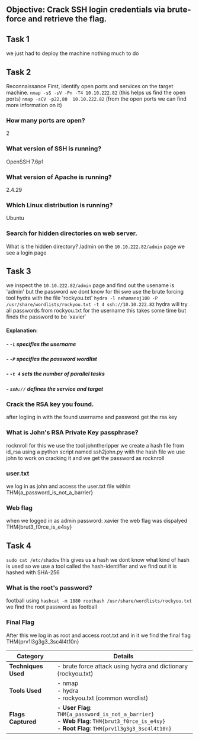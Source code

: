 ## Objective: Crack SSH login credentials via brute-force and retrieve the flag.

## Task 1
we just had to deploy the machine nothing much to do

## Task 2
Reconnaissance
First, identify open ports and services on the target machine.
`nmap -sS -sV -Pn -T4 10.10.222.82` (this helps us find the open ports)
`nmap -sCV -p22,80  10.10.222.82` (from the open ports we can find more information on it)
### How many ports are open?
2
### What version of SSH is running?
OpenSSH 7.6p1
### What version of Apache is running?
2.4.29
### Which Linux distribution is running?
Ubuntu
### Search for hidden directories on web server.
What is the hidden directory?
/admin
on the `10.10.222.82/admin` page we see a login page

## Task 3
we inspect the `10.10.222.82/admin` page and find out the usename is 'admin' but the password we dont know for thi swe use the brute forcing tool hydra
with the file 'rockyou.txt'
`hydra -l nehamanoj100 -P /usr/share/wordlists/rockyou.txt -t 4 ssh://10.10.222.82`
hydra will try all passwords from rockyou.txt for the username
this takes some time but finds the password to be 'xavier`
#### Explanation:
##### - `-l` specifies the username
##### - `-P` specifies the password wordlist
##### - `-t 4` sets the number of parallel tasks
##### - `ssh://` defines the service and target

### Crack the RSA key you found.
after logiing in with the found username and password get the rsa key 

### What is John's RSA Private Key passphrase?
rocknroll
for this we use the tool johntheripper
we create a hash file from id_rsa using a python script named ssh2john.py
with the hash file we use john to work on cracking it and we get the password as rocknroll

### user.txt
we log in as john and access the user.txt file within
THM{a_password_is_not_a_barrier}

### Web flag
when we logged in as admin password: xavier the web flag was dispalyed
THM{brut3_f0rce_is_e4sy}

## Task 4 
`sudo cat /etc/shadow` 
this gives us a hash we dont know what kind of hash is used 
so we use a tool called the hash-identifier
and we find out it is hashed with SHA-256

### What is the root's password?
football
using `hashcat -m 1880 roothash /usr/share/wordlists/rockyou.txt`
we find the root password as football

### Final Flag
After this we log in as root and access root.txt and in it we find the final flag
THM{prv1l3g3g3_3sc4l4t10n}

| Category         | Details                                     |
|------------------|----------------------------------------------|
| **Techniques Used** | - brute force attack using hydra and dictionary (rockyou.txt) |
| **Tools Used**      | - nmap<br>- hydra<br>- rockyou.txt (common wordlist) |
| **Flags Captured**  | - **User Flag**: `THM{a_password_is_not_a_barrier}`<br>- **Web Flag**: `THM{brut3_f0rce_is_e4sy}`<br>- **Root Flag**: `THM{prv1l3g3g3_3sc4l4t10n}` |

